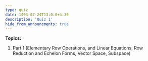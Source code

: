 ```yaml
---
type: quiz
date: 1403-07-24T13:0:0+4:30
description: 'Quiz 1'
hide_from_announcments: true
---
```

**Topics:**
1. Part 1 (Elementary Row Operations, and Linear Equations, Row Reduction and Echelon Forms, Vector Space, Subspace)
